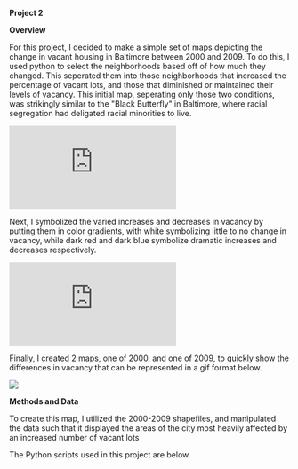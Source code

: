 ****Project 2****

**Overview**

For this project, I decided to make a simple set of maps depicting the change in vacant housing in Baltimore between 2000 and 2009. To do this, I used python to select the neighborhoods based off of how much they changed. This seperated them into those neighborhoods that increased the percentage of vacant lots, and those that diminished or maintained their levels of vacancy. This initial map, seperating only those two conditions, was strikingly similar to the "Black Butterfly" in Baltimore, where racial segregation had deligated racial minorities to live.

![](https://github.com/Bergren1/Project2/files/2583655/Python.Only.pdf)

Next, I symbolized the varied increases and decreases in vacancy by putting them in color gradients, with white symbolizing little to no change in vacancy, while dark red and dark blue symbolize dramatic increases and decreases respectively.

![](https://github.com/Bergren1/Project2/files/2583656/Adjusted.Symbology.pdf)


Finally, I created 2 maps, one of 2000, and one of 2009, to quickly show the differences in vacancy that can be represented in a gif format below.

![](https://user-images.githubusercontent.com/42807663/48530405-95f4f600-e865-11e8-990e-1d70c13bec9d.gif)

**Methods and Data**

To create this map, I utilized the 2000-2009 shapefiles, and manipulated the data such that it displayed the areas of the city most heavily affected by an increased number of vacant lots

The Python scripts used in this project are below.
